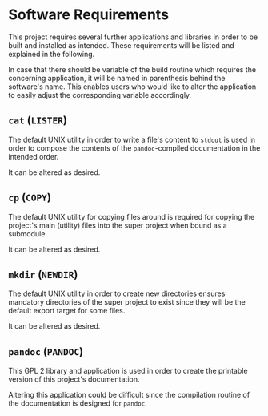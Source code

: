 <!--
    software_requirements.md : the dependencies of this project.

    See `LICENSE' for full license.
    See `README.md' for project details.
-->

<!--
    Copyright (C) 2021 Kevin Matthes

    This program is free software; you can redistribute it and/or modify
    it under the terms of the GNU General Public License as published by
    the Free Software Foundation; either version 2 of the License, or
    (at your option) any later version.

    This program is distributed in the hope that it will be useful,
    but WITHOUT ANY WARRANTY; without even the implied warranty of
    MERCHANTABILITY or FITNESS FOR A PARTICULAR PURPOSE.  See the
    GNU General Public License for more details.

    You should have received a copy of the GNU General Public License along
    with this program; if not, write to the Free Software Foundation, Inc.,
    51 Franklin Street, Fifth Floor, Boston, MA 02110-1301 USA.
-->

<!----------------------------------------------------------------------------->

# Software Requirements

This project requires several further applications and libraries in order to be
built and installed as intended.  These requirements will be listed and
explained in the following.

In case that there should be variable of the build routine which requires the
concerning application, it will be named in parenthesis behind the software's
name.  This enables users who would like to alter the application to easily
adjust the corresponding variable accordingly.



## `cat` (`LISTER`)

The default UNIX utility in order to write a file's content to `stdout` is used
in order to compose the contents of the `pandoc`-compiled documentation in the
intended order.

It can be altered as desired.



## `cp` (`COPY`)

The default UNIX utility for copying files around is required for copying the
project's main (utility) files into the super project when bound as a submodule.

It can be altered as desired.



## `mkdir` (`NEWDIR`)

The default UNIX utility in order to create new directories ensures mandatory
directories of the super project to exist since they will be the default export
target for some files.

It can be altered as desired.



## `pandoc` (`PANDOC`)

This GPL 2 library and application is used in order to create the printable
version of this project's documentation.

Altering this application could be difficult since the compilation routine of
the documentation is designed for `pandoc`.

<!----------------------------------------------------------------------------->
